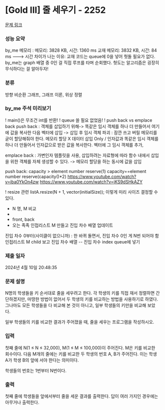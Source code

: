 # [Gold III] 줄 세우기 - 2252 

[문제 링크](https://www.acmicpc.net/problem/2252) 

### 성능 요약
by_me 메모리 : 메모리: 3828 KB, 시간: 1360 ms
교재 메모리: 3832 KB, 시간: 84 ms
---> 시간 차이가 나는 이유: 교재 코드는 queue에 0을 넣어 헛돌 필요가 없다. by_me는 graph 배열 중 0인 걸 직접 루프를 타며 순회했다. 헛도는 알고리즘은 굉장히 무식하다는 걸 알아두자!

### 분류

방향 비순환 그래프, 그래프 이론, 위상 정렬

### by_me 주석 미리보기
! main()은 무조건 int를 반환!
! queue 쓸 필요 없었음!
! push back vs emplace back
push back : 객체를 삽입하기 위해-> 똑같은 임시 객체를 하나 더 만들어서 여기에 값을 복사한 다음 벡터에 삽입
-> 삽입 후 임시 객체 파괴 : 잠깐 쓰고 버릴 메모리를 굳이 할당해줘야 한다.
	메모리 할당 X 데이터 삽입 Only / 인자값과 똑같은 임시 객체를 하나 더 만들어서 인자값으로 받은 값을 복사한다.
	벡터에 그 임시 객체를 추가, 

emplace back : 가변인자 템플릿을 사용, 삽입하려는 자료형에 따라 함수 내에서 삽입을 위한 객체를 자체 생성할 수 있다. 
-> 메모리 할당을 하는 동시에 값을 삽입

push back: capacity > element number reserve(1) capacity==element number reserve(capacity()*2)
https://www.youtube.com/watch?v=iba0YkOn4zw
https://www.youtube.com/watch?v=jKS9dSHkAZY

! resize 관련
listA.resize(N + 1, vector<int>(initialSize));
이렇게 미리 사이즈 결정할 수 있다.

* N 명, M 비교
* 
* front, back 
* 오는 족족 
인접리스트 M 만들고 
진입 차수 배열 업데이트

진입 차수 0부터(사이클이 없으니까) : 한 바퀴 돌면서, 진입 차수 0인 게 N번 되어야 함
인접리스트 M child 보고
진입 차수 배열 --
진입 차수 index queue에 넣기

### 제출 일자

2024년 4월 10일 20:48:35

### 문제 설명

<p>N명의 학생들을 키 순서대로 줄을 세우려고 한다. 각 학생의 키를 직접 재서 정렬하면 간단하겠지만, 마땅한 방법이 없어서 두 학생의 키를 비교하는 방법을 사용하기로 하였다. 그나마도 모든 학생들을 다 비교해 본 것이 아니고, 일부 학생들의 키만을 비교해 보았다.</p>

<p>일부 학생들의 키를 비교한 결과가 주어졌을 때, 줄을 세우는 프로그램을 작성하시오.</p>

### 입력 

 <p>첫째 줄에 N(1 ≤ N ≤ 32,000), M(1 ≤ M ≤ 100,000)이 주어진다. M은 키를 비교한 회수이다. 다음 M개의 줄에는 키를 비교한 두 학생의 번호 A, B가 주어진다. 이는 학생 A가 학생 B의 앞에 서야 한다는 의미이다.</p>

<p>학생들의 번호는 1번부터 N번이다.</p>

### 출력 

 <p>첫째 줄에 학생들을 앞에서부터 줄을 세운 결과를 출력한다. 답이 여러 가지인 경우에는 아무거나 출력한다.</p>

